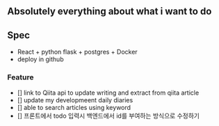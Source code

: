 ## Absolutely everything about what i want to do

## Spec

- React + python flask + postgres + Docker
- deploy in github

### Feature

- [] link to Qiita api to update writing and extract from qiita article
- [] update my developmeent daily diaries
- [] able to search articles using keyword
- [] 프론트에서 todo 입력시 백엔드에서 id를 부여하는 방식으로 수정하기
